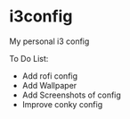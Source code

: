 # i3config

My personal i3 config

To Do List:

- Add rofi config
- Add Wallpaper
- Add Screenshots of config
- Improve conky config
